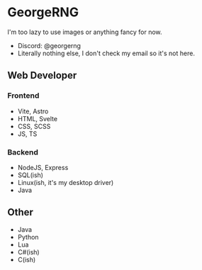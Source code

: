 # GeorgeRNG
I'm too lazy to use images or anything fancy for now.
- Discord: @georgerng
- Literally nothing else, I don't check my email so it's not here.

## Web Developer
### Frontend
- Vite, Astro
- HTML, Svelte
- CSS,  SCSS
- JS,   TS
### Backend
- NodeJS, Express
- SQL(ish)
- Linux(ish, it's my desktop driver)
- Java

## Other
- Java
- Python
- Lua
- C#(ish)
- C(ish)
